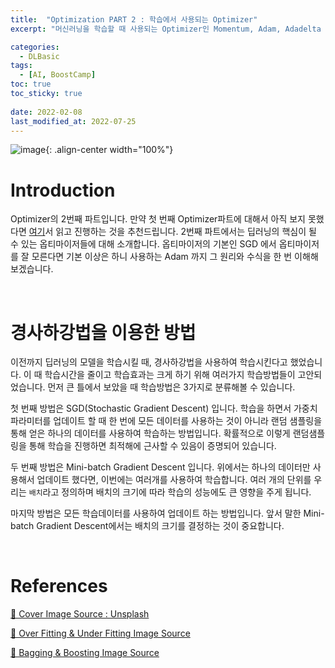 ```yaml
---
title:  "Optimization PART 2 : 학습에서 사용되는 Optimizer"
excerpt: "머신러닝을 학습할 때 사용되는 Optimizer인 Momentum, Adam, Adadelta 등 주요 Optimizer에 대해서 소개합니다"

categories:
  - DLBasic
tags:
  - [AI, BoostCamp]
toc: true
toc_sticky: true
 
date: 2022-02-08
last_modified_at: 2022-07-25
---
```


![image](https://user-images.githubusercontent.com/91870042/180658653-9df2033f-5e9e-4178-8283-2ad17f08c4c7.png){: .align-center width="100%"}

# Introduction

Optimizer의 2번째 파트입니다. 만약 첫 번째 Optimizer파트에 대해서 아직 보지 못했다면 [여기](https://killerwhale0917.github.io/dlbasic/DLBasic-7-optimization1/)서 읽고 진행하는 것을 추천드립니다. 2번째 파트에서는 딥러닝의 핵심이 될 수 있는 옵티마이저들에 대해 소개합니다. 옵티마이저의 기본인 SGD 에서 옵티마이저를 잘 모른다면 기본 이상은 하니 사용하는 Adam 까지 그 원리와 수식을 한 번 이해해 보겠습니다.

<br>

# 경사하강법을 이용한 방법

이전까지 딥러닝의 모델을 학습시킬 때, 경사하강법을 사용하여 학습시킨다고 했었습니다. 이 때 학습시간을 줄이고 학습효과는 크게 하기 위해 여러가지 학습방법들이 고안되었습니다. 먼저 큰 틀에서 보았을 때 학습방법은 3가지로 분류해볼 수 있습니다.

첫 번째 방법은 SGD(Stochastic Gradient Descent) 입니다. 학습을 하면서 가중치 파라미터를 업데이트 할 때 한 번에 모든 데이터를 사용하는 것이 아니라 랜덤 샘플링을 통해 얻은 하나의 데이터를 사용하여 학습하는 방법입니다. 확률적으로 이렇게 랜덤샘플링을 통해 학습을 진행하면 최적해에 근사할 수 있음이 증명되어 있습니다.

두 번째 방법은 Mini-batch Gradient Descent 입니다. 위에서는 하나의 데이터만 사용해서 업데이트 했다면, 이번에는 여러개를 사용하여 학습합니다. 여러 개의 단위를 우리는 `배치`라고 정의하며 배치의 크기에 따라 학습의 성능에도 큰 영향을 주게 됩니다. 

마지막 방법은 모든 학습데이터를 사용하여 업데이트 하는 방법입니다. 앞서 말한 Mini-batch Gradient Descent에서는 배치의 크기를 결정하는 것이 중요합니다. 

<br>

# References

[🎨 Cover Image Source : Unsplash](https://unsplash.com/photos/L3d2KZJoiKk)

[🎨 Over Fitting & Under Fitting Image Source](https://www.researchgate.net/figure/llustration-of-the-underfitting-overfitting-issue-on-a-simple-regression-case-Data_fig2_339680577)

[🎨 Bagging & Boosting Image Source](https://seongjuhong.com/2021-01-17pm-ensemble-bagging-and-boosting/)

<!--

# Practical Gradient Descent method

1. Stochastic Gradient Descent(SGD)  
    한 번에 랜덤 데이터를 여러개 추출하여 입력값으로 사용하는 방법이며, 이에 대한 출력값을 업데이트 하면서 빠르게 전진한다.
  
2. Mini-batch gradient descent  
    batch-size의 샘플을 이용해서 gradient를 계산해서 업데이트

3. Batch gradient descent  
    한번에 모든 데이터를 이용해서 gradient의 평균을 이용해서 업데이트

## Batch-size  Matters
> It has been observed in practice that when using a larger batch there is a degradation in the quality in the quality of the model, as measured by its ability to generalize.

> We ... present numerical evidence that supports the view that large batch methods tend to converge sharp minimizers of the training and testing functions. In contrase, small-batch methods consistently converge to flat minimizers... this is due to the inherent noise in the gradient estimation.  
> -On large-batch Training for Deep Learning, 2017

위의 말을 정리하면 다음 2가지로 나눌 수 있다.
- `Batch크기를 크게하는 경우`: Sharp minimizers가 된다.
- `Batch크기를 작게하는 경우`: Flat minimizers가 된다.

minimizers는 Sharp보다는 Flat한 것이 Generalized가 더 잘되어 있기 때문에 `flat`을 사용하는 것이 좋다. 따라서 Batch크기를 작게하는 것이 테스트 데이터에 대한 결과값에 유사하다.

![image](https://user-images.githubusercontent.com/91870042/145227566-7d826e05-7d59-4c7b-8af9-ebcee2e67d5c.png){: .align-center width="70%"}

위의 그림을 봤을 때, Batch크기를 크게 하여 sharp minimum에 도달하였을 경우에는 테스트 데이터에 대한 결과값과의 차이가 커진다. (y절편의 차이값)

[📝 관련 논문: On Large-Batch Training for Deep Learning: Generalization Gap and Sharp Minima](https://arxiv.org/abs/1609.04836)

<br>

# Gradient Descent Methods
## Gradient Descent

$$ W_{t+1} \leftarrow W_t - \eta g_t $$

- \\(W\\) : 가중치 행렬
- \\(\eta\\) : 학습률
- \\(g_t\\) : 손실함수를 행렬에 대해서로 편미분한 값

계산된 기울기에 대해서 최소값을 찾기 위해서 다가가는 수식이다. 하지만, gradient에 대해 <u>학습률(\\(\eta\\))을 설정하기 어렵다는 단점과 local minimum에 수렴하는 단점</u>이 존재한다.

## momentum

$$ a_{t+1} \leftarrow \beta a_t + g_t $$

$$ W_{t+1} \leftarrow W_t - \eta a_{t+1}$$

- \\(\beta\\) : 가속도의 역학을 하는 hyperparameter.

`momentum`은 경사하강법을 통해 \\(W\\)가 이동하는 과정에서 일종의 관성을 부여하는 것이다. \\(W\\) 값을 업데이트 할때, 이전의 방향을 반영하여 그 쪽 방향으로 진행한다. 장점으로 `local minimum`을 피하고 `global minimum`의 값에 도달하게 한다.

쉽게 말해서, momentum을 적용하면, GD로 이동하는 거리보다 더 많이 이동한다.

## nesterov accelerated gradient

$$ a_{t+1} \leftarrow \beta a_t + \nabla f(W_t-\eta\beta a_t) $$

$$ W_{t+1} \leftarrow W_t-\eta a_{t+1}$$

NAG는 momentum과 비슷하게, 관성을 부여해서 결과값을 이동한다. momentum과의 차이점은 \\(g_t\\)부분인데, 다음 지점의 기울기를 계산한 것이다. 현재 a라는 정보가 있으면, 그 방향으로 가보고 간곳의 기울기를 계산해서 더하는 방식이다. 

![image](https://user-images.githubusercontent.com/91870042/145229445-dea1fa3c-0ca7-4210-824f-43f326c9e8da.png){: .align-center width="70%"}

## Adagrad
경사하강법에서 데이터의 학습률\\(\eta\\)를 설정하는 것은 중요하다. 학습률을 너무 높거나 낮게하면 학습이 안되기 때문이다. 이런점을 보완해서 만든 것이 `Adagrad(Adaptive Gradient)`이다.

$$ W_{t+1} = W_t - \frac{\eta}{\sqrt{G_t + \epsilon}}g_t $$

- \\(G_t\\) : 지금까지 변화한 값을 제곱해서 모두 더한 값
- \\(\epsilon\\) : 분모가 0이 되는 것을 방지하는 값. 일반적으로 \\(1e^{-7}\\)로 설정한다

학습률의 조정은 **지금까지 변화한 변수들은 최저치에 근접했을 확률이 높을 것으로 보고 학습률을 적게** 한다. 적게 변화한 변수들은 최저치 값에 도달하기 위해서 많이 이동해야할 확률이 높기 때문에 학습률을 크게 한다. 그러기 위해서는 지금까지의 변화한 수치를 저장하는 값이 필요한데 \\(G_t\\)에 저장되어 있다.

위의 식에서 \\(\epsilon\\)는 분모가 0이되는 것을 방지하는 값이다. 때에 따라서는 \\(\epsilon\\)값을 얼만큼 설정하느냐에 따라서 학습의 결과가 크게 변동된다. 하지만 \\(G_t\\)는 시간이 지날수록 그 값은 매우 커지는데, 그렇게 되면 학습률 \\(\epsilon\\)는 0에 가까워져 학습이 안되는 문제가 발생한다.

하지만 위에서는 \\(G_t\\) 의 값이 무한대로 커져버리면, 학습이 거의 멈춰진다는 단점이 있다.

## Adadelta

$$ G_t = \gamma G_{t-1} + (1-\gamma)g_t^2 $$

$$ W_{t+1} = W_t - \frac{\sqrt{H_{t-1}+\epsilon}}{\sqrt{G_t+\epsilon}}g_t$$

$$ H_t = \gamma H_{t-1} + (1-\gamma)(\Delta W_t)^2 $$

`Adadelta`는 `Adagrad`의 문제점을 보완하기 위해서 나왔다. 분모를 구할 때 제곱합을 누적하지 않고 지수평균을 사용한다. 단, 여기서는 \\(\eta\\) 대신, 변화값의 제곱을 가지고 지수평균 값을 사용한다. 이는 학습이 끝나지 않았는데, 학습률이 0에 가까워지는 Adagrad의 문제를 해결한다.

조금 더 풀어쓰면, 연속적으로 가중평균을 취하는 것은 과거의 gradient값을 지수적으로 감소시킬 수 있다. 따라서 Adadelta는 분모가 과도하게 작아지는 것을 방지하기 위해서 시점 \\(t\\) 에서의 기울기 변화를 크게 반영시키고 이전, 과거의 기울기 변화는 적게 반영시킨다.

**Adadelta에는 학습률이 존재하지 않는다.**

## RMSprop
**RMSprop**역시 Adagrad의 문제점을 해결하며, Adadelta에 대해서 learning rate를 추가한 개념이다.

$$ G_t = \gamma G_{t-1} + (1-\gamma)g_t^2 $$

$$ W_{t+1} = W_t - \frac{\eta}{\sqrt{G_t+\epsilon}}g_t$$

## Adam

$$ m_t = \beta_1 m_{t-1} + (1-\beta_1)g_t $$

$$ v_t = \beta_2 v_{t-1} + (1-\beta_2)g_t^2 $$

$$ W_{t+1} = W_t - \frac{\eta}{\sqrt{v_t + \epsilon}}\frac{\sqrt{1-\beta_2^t}}{1-\beta_1^t}m_t $$

Gradient 함수중에서 가장 무난하게 사용이 된다. 앞에서 말한 `Momentum`과 `Adagrad`를 섞은 함수이다.

<br>

# Regularization
위에서 알아본 `overfitting`이 일어나지 않도록, 적절하게 학습을 하게하는 역할을 한다.

## Early stopping
학습 데이터를 이용해 학습을 하다가 일정 시점이 되면 학습을 멈추는 것이다. validate data를 통해 모델 성능을 평가하고, 그 차이가 증가하는 경향이 있다면, 학습을 종료시킨다.

![image](https://user-images.githubusercontent.com/91870042/145232468-ba86e053-3748-4ede-bf0d-7b74c31a0a10.png){: .align-center width="70%"}

**Early Stopping**을 하기 위해서는 추가적인 validation data가 필요하다. 이를 생성하기 위해서 cross-validation기법이나, k-fold validation기법을 사용해볼 수 있다.

## parameter norm penalty
parameter가 너무 커지지 않도록 만드는 것으로 Neural Network의 가중치행렬 \\(W\\)를 작게 만드는것이다. 학습과정에서 큰 가중치에 대해서는 그에 상응하는 큰 페널티를 부과하여 `overfitting`을 억제한다.

\\(L_2\\) 파라미터는 ridge회귀분석 또는 tikhonov 정규화로도 알려져 있다.

$$ \text{total cost} = \text{loss}(D; W) + \frac{\alpha}{2}\|W\|_2^2 $$

## data augmentation
데이터가 무한히 많으면, 왠만하면 잘된다. 어떤식으로든 데이터를 이용해서 추가적인 데이터를 생성하는 것이다. 라벨이 변환되지 않는 한에서 추가적으로 데이터를 생산하는 것이 좋다.

![image](https://user-images.githubusercontent.com/91870042/145233009-3bb3b08e-39e1-4cf5-b5ba-549b85b8ff30.png){: .align-center width="70%"}

`MNIST 데이터`를 예로 들자면, 4와 같은 숫자를 뒤집거나 살짝 회전시킨 학습데이터를 추가할 수 있지만, 6의 경우 뒤집으면 9가 되기 때문에 라벨이 바뀌어버린다. 따라서 이런 경우 뒤집는 행위는 할 수 없다.

## Noise Robustness
입력과 weight에 노이즈를 섞어서 테스트를 더 강하게 한다. 최종적으로 이상치나 noise가 섞여 있어도 좋은 결과를 낼 수 있게 만드는 것이다.

![image](https://user-images.githubusercontent.com/91870042/145233233-8b107b17-b729-4b21-8fbe-ae0b2c06bf26.png){: .align-center width="70%"}


## label smoothing
학습데이터들 중 2개를 뽑아서 두 데이터를 섞는 것이다. 섞는 방식은 아래와 같은 방법들이 있다.

![image](https://user-images.githubusercontent.com/91870042/145233354-3e8e56e1-9b58-4fa6-b431-c8358d628dad.png){: .align-center width="70%"}

위의 방법을 들인 노력대비 성능이 크게 향상될 수 있어서 알아두는 것이 좋다.

## drop out
`drop out`은 neural network의 일부 레이어를 사용하지 않으면서 학습을 진행하는 것이다. 이를 통해 매번 다른 노드가 학습되기 때문에 전체 가중치가 overfitting되는 것을 방지할 수 있다.

![image](https://user-images.githubusercontent.com/91870042/145233570-0636de00-8996-4cad-baf6-f5caba23bc42.png){: .align-center width="70%"}

## batch normalization
배치 정규화는 평균과 분산을 조정하는 과정이 별도의 과정으로 떼어지지 않고 신경망 안에서 포함되어 학습되어 평균과 분산을 조정하는 방법이다. Neural Network의 각 레이어마다 정규화하는 레이어를 두어서 변형된 분포가 나오지 않도록 조절하는 방법이다.

![image](https://user-images.githubusercontent.com/91870042/145234280-75aea743-d742-4f76-af21-44161d47c5b3.png){: .align-center width="70%"}

<br>

# References

[📘 [Deep Learning] 배치 정규화](https://eehoeskrap.tistory.com/430)

[📘 인공신경망 - Parameter Norm Penalies](https://munjeongkang.github.io/ANN4/)

[📘 신경망에서 과적합을 방지하기 위한 방법](https://velog.io/@yuns_u/%EA%B3%BC%EC%A0%81%ED%95%A9%EC%9D%84-%EB%B0%A9%EC%A7%80%ED%95%98%EA%B8%B0-%EC%9C%84%ED%95%9C-%EB%B0%A9%EB%B2%95Regularization-Strategies)

[📘 딥러닝을 위한 경사하강법 비교](https://www.koreascience.or.kr/article/JAKO202013261023095.pdf)

-->